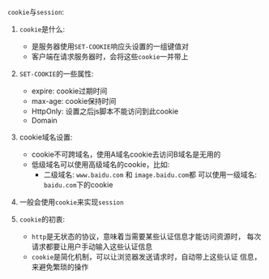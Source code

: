 `cookie`与`session`:
1. `cookie`是什么:
    - 是服务器使用`SET-COOKIE`响应头设置的一组键值对
    - 客户端在请求服务器时，会将这些`cookie`一并带上
    
2. `SET-COOKIE`的一些属性:
    - expire: cookie过期时间
    - max-age: cookie保持时间
    - HttpOnly: 设置之后js脚本不能访问到此cookie
    - Domain
    
3. cookie域名设置:
    - cookie不可跨域名，使用A域名cookie去访问B域名是无用的
    - 低级域名可以使用高级域名的cookie，比如:
        - 二级域名: `www.baidu.com` 和 `image.baidu.com`都
        可以使用一级域名: `baidu.com`下的cookie

4. 一般会使用`cookie`来实现`session`

5. `cookie`的初衷:
    - `http`是无状态的协议，意味着当需要某些认证信息才能访问资源时，
    每次请求都要让用户手动输入这些认证信息
    - `cookie`是简化机制，可以让浏览器发送请求时，自动带上这些认证
    信息，来避免繁琐的操作
